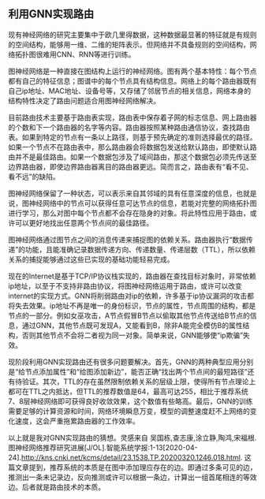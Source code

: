 
利用GNN实现路由
---
现有神经网络的研究主要集中于欧几里得数据，这种数据最显著的特征就是有规则的空间结构，能够用一维、二维的矩阵表示。但网络并不具备规则的空间结构，网络拓扑图很难用CNN、RNN等进行训练。

图神经网络是一种直接在图结构上运行的神经网络。图有两个基本特性：每个节点都有自己的特征信息；图谱中的每个节点具有结构信息。网络上的每个路由器既有自己ip地址、MAC地址、设备号等，又存储了邻居节点的相关信息，网络本身的结构特性决定了路由问题适合用图神经网络解决。

目前路由技术主要基于路由表实现，路由表中保存着子网的标志信息、网上路由器的个数和下一个路由器的名字等内容。路由器按照某种路由通信协议，查找路由表。如果到特定的节点有一条以上路径，则基于预先确定的准则选择最优的路径。如果一个节点不在路由表中，那么路由器会将数据包发送给默认路由，即使默认路由并不是最佳路由。如果一个数据包涉及了域间路由，那这个数据包必须先传送至边界路由器，即使边界路由器离目的路由器更远。简而言之，路由表有“看不见、看不远”的缺陷。

图神经网络保留了一种状态，可以表示来自其邻域的具有任意深度的信息，也就是说，图神经网络中的节点可以获得任意可达节点的信息，若能对完整的网络拓扑图进行学习，那么对图中每个节点都不会存在隐身的对象。将此特性应用于路由，或许可以更好地找出任意两个节点间的最佳路径。

图神经网络通过图节点之间的消息传递来捕捉图的依赖关系。路由器执行“数据传递”的功能，且能准确记录数据传递方向、传递数量、传递层数（TTL），所以依赖关系的捕捉能够通过这些已实现的基础功能轻易完成。

现在的Internet是基于TCP/IP协议栈实现的，路由器在查找目标对象时，非常依赖ip地址，以至于不支持非路由协议，将图神经网络运用于路由，或许可以改变internet的实现方式。GNN将削弱路由对ip的依赖，许多基于ip协议漏洞的攻击都将失去效果。ip地址不再是唯一的身份标识，节点的属性，节点周围的结构，都是节点的一部分。例如女巫攻击，A节点假冒B节点以偷取其他节点传送给B节点的信息，通过GNN，其他节点既可发现A，又能看到B，除非A能完全模仿B的属性结构，否则其他节点不会将二者视为同一对象。简单来说，GNN能够使“ip欺骗”失效。

现阶段利用GNN实现路由还有很多问题要解决。首先，GNN的两种典型应用分别是“给节点添加属性”和“给图添加新边”，能否正确“找出两个节点间的最短路径”还有待验证。其次，TTL的存在虽然限制依赖关系的层级上限，使得所有节点理论上都可在TTL之内抵达，但TTL的推荐数值是64，最高可达255，相比于推荐系统7、8层神经网络即可获得良好收敛效果，这个数值有些略高。最后，GNN的训练需要足够的计算资源和时间，网络环境瞬息万变，模型的调整速度赶不上网络的变化速度，这会严重拖累路由器的工作效率。

以上就是我对GNN实现路由的猜想。灵感来自 吴国栋,查志康,涂立静,陶鸿,宋福根.图神经网络推荐研究进展[J/OL].智能系统学报:1-13[2020-04-24].http://kns.cnki.net/kcms/detail/23.1538.TP.20200320.1246.018.html. 这篇文章提到，推荐系统的本质是在图中添加理应存在的边。即通过多条可见的边，推测出一条未记录边，反向推测或许可以根据一条边，计算出一组首尾相连的等效边。后者就是路由技术的本质。